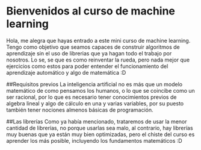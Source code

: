 # Bienvenidos al curso de machine learning

Hola, me alegra que hayas entrado a este mini curso de machine learning. Tengo como objetivo que seamos capaces de construir algoritmos de aprendizaje sin el uso de librerias que ya hagan todo el trabajo por nosotros. Lo se, se que es como reinventar la rueda, pero nada mejor que ejercicios como estos para poder entender el funcionamiento del aprendizaje automático y algo de matemática :D

##Requisitos previos
La inteligencia artificial no es más que un modelo matemático de como pensamos los humanos, o lo que se coincibe como un ser racional, por lo que es necesario tener conocimientos previos de algebra lineal y algo de cálculo en una y varias variables, por su puesto también tener nociones almenos básicas de programación.

##Las librerías
Como ya había mencionado, trataremos de usar la menor cantidad de librerías, no porque usarlas sea malo, al contrario, hay librerías muy buenas que ya están muy bien optimizadas, pero el chiste del curso es aprender los más posible, incluyendo los fundamentos matemáticos :D
